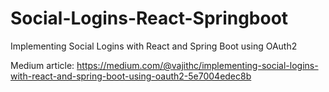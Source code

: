 # Social-Logins-React-Springboot
Implementing Social Logins with React and Spring Boot using OAuth2

Medium article: https://medium.com/@vajithc/implementing-social-logins-with-react-and-spring-boot-using-oauth2-5e7004edec8b

